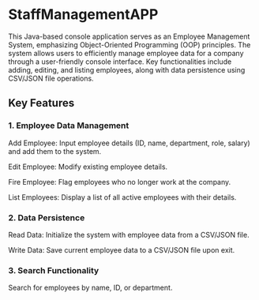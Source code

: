 # StaffManagementAPP

This Java-based console application serves as an Employee Management System, emphasizing Object-Oriented Programming (OOP) principles. The system allows users to efficiently manage employee data for a company through a user-friendly console interface. Key functionalities include adding, editing, and listing employees, along with data persistence using CSV/JSON file operations.

## Key Features
### 1. Employee Data Management

Add Employee: Input employee details (ID, name, department, role, salary) and add them to the system.

Edit Employee: Modify existing employee details.

Fire Employee: Flag employees who no longer work at the company.

List Employees: Display a list of all active employees with their details.

### 2. Data Persistence

Read Data: Initialize the system with employee data from a CSV/JSON file.

Write Data: Save current employee data to a CSV/JSON file upon exit.

### 3. Search Functionality

Search for employees by name, ID, or department.

